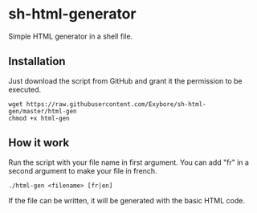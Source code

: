 # sh-html-generator
Simple HTML generator in a shell file.

## Installation
Just download the script from GitHub and grant it the permission to be executed.
```
wget https://raw.githubusercontent.com/Exybore/sh-html-gen/master/html-gen
chmod +x html-gen
```
## How it work
Run the script with your file name in first argument. You can add "fr" in a second argument to make your file in french.
```
./html-gen <filename> [fr|en]
```
If the file can be written, it will be generated with the basic HTML code.

